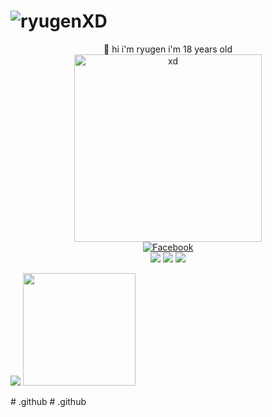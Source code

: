 <h1> <img src="https://readme-typing-svg.herokuapp.com?size=35&width=400&lines=$_Ryugen_XD" alt="ryugenXD"/> </h1>
<div align="center">
  👋 hi i'm ryugen i'm 18 years old 
 <img width="300px"  src="https://i.pinimg.com/originals/b4/b1/64/b4b1640525ecadfa1030e6096f3ec842.gif" alt="xd">
</div>
<div align="center">
   <a href="https://www.facebook.com/wRyZ.freands.158.watded.daww">
      <img src="https://img.shields.io/badge/-Facebook-1877f2?style=for-the-badge&logo=facebook&logoColor=white" alt="Facebook" />
</a>
<br>
<img src="https://img.shields.io/badge/javascript%20-%23323330.svg?&style=for-the-badge&logo=javascript&logoColor=%23F7DF1E" />
<img src="https://img.shields.io/badge/PHP-777BB4?style=for-the-badge&logo=php&logoColor=white" />
<img src="https://img.shields.io/badge/Laravel-FF2D20?style=for-the-badge&logo=laravel&logoColor=white" />
<br>
</div>
<p>
    <img src="https://github-readme-stats.vercel.app/api?username=ryugenXD&hide=contribs,prs&show_icons=true&hide_border=true&title_color=#000" />
    <img src="https://github-readme-stats.vercel.app/api/top-langs/?username=ryugenXD&layout=compact" height="180"/>
</p>
# .github
# .github
